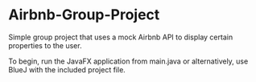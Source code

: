 # Airbnb-Group-Project

Simple group project that uses a mock Airbnb API to display certain properties to the user.

To begin, run the JavaFX application from main.java or alternatively, use BlueJ with the included project file.
